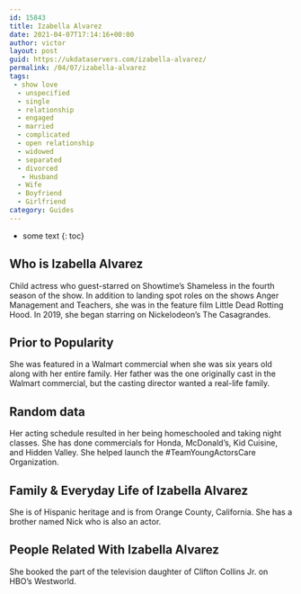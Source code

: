 ```yaml
---
id: 15843
title: Izabella Alvarez
date: 2021-04-07T17:14:16+00:00
author: victor
layout: post
guid: https://ukdataservers.com/izabella-alvarez/
permalink: /04/07/izabella-alvarez
tags:
 - show love
  - unspecified
  - single
  - relationship
  - engaged
  - married
  - complicated
  - open relationship
  - widowed
  - separated
  - divorced
   - Husband
  - Wife
  - Boyfriend
  - Girlfriend
category: Guides
---
```


* some text
{: toc}


## Who is Izabella Alvarez



Child actress who guest-starred on Showtime&#8217;s Shameless in the fourth season of the show. In addition to landing spot roles on the shows Anger Management and Teachers, she was in the feature film Little Dead Rotting Hood. In 2019, she began starring on Nickelodeon&#8217;s The Casagrandes.

                
                
                
## Prior to Popularity



She was featured in a Walmart commercial when she was six years old along with her entire family. Her father was the one originally cast in the Walmart commercial, but the casting director wanted a real-life family.

                
                
                
## Random data



Her acting schedule resulted in her being homeschooled and taking night classes. She has done commercials for Honda, McDonald&#8217;s, Kid Cuisine, and Hidden Valley. She helped launch the #TeamYoungActorsCare Organization.

                
                
                
## Family & Everyday Life of Izabella Alvarez



She is of Hispanic heritage and is from Orange County, California. She has a brother named Nick who is also an actor.

                
                
                
## People Related With Izabella Alvarez



She booked the part of the television daughter of Clifton Collins Jr. on HBO&#8217;s Westworld.

                
              
            
          
          
          